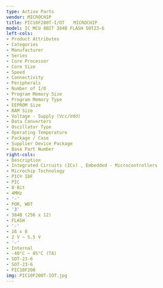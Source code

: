 ```yaml
---
type: Active Parts
vendor: MICROCHIP
title: PIC10F200T-I/OT　　MICROCHIP
model: IC MCU 8BIT 384B FLASH SOT23-6
left-cols:
- Product Attributes
- Categories
- Manufacturer
- Series
- Core Processor
- Core Size
- Speed
- Connectivity
- Peripherals
- Number of I/O
- Program Memory Size
- Program Memory Type
- EEPROM Size
- RAM Size
- Voltage - Supply (Vcc/Vdd)
- Data Converters
- Oscillator Type
- Operating Temperature
- Package / Case
- Supplier Device Package
- Base Part Number
right-cols:
- Description
- Integrated Circuits (ICs) , Embedded - Microcontrollers
- Microchip Technology
- PIC® 10F
- PIC
- 8-Bit
- 4MHz
- '-'
- POR, WDT
- '3'
- 384B (256 x 12)
- FLASH
- '-'
- 16 x 8
- 2 V ~ 5.5 V
- '-'
- Internal
- -40°C ~ 85°C (TA)
- SOT-23-6
- SOT-23-6
- PIC10F200
img: PIC10F200T-IOT.jpg
---
```

